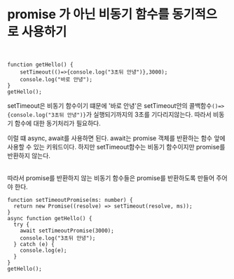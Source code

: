 # promise 가 아닌 비동기 함수를 동기적으로 사용하기

<br />

```
function getHello() {
    setTimeout(()=>{console.log("3초뒤 안녕")},3000);
    console.log("바로 안녕");
}
getHello();
```

setTimeout은 비동기 함수이기 떄문에 '바로 안녕'은 setTimeout안의 콜백함수`()=>{console.log("3초뒤 안녕")}`가 실행되기까지의 3초를 기다리지않는다.
따라서 비동기 함수에 대한 동기처리가 필요하다.
<br />

이럴 떄 async, await를 사용하면 된다. await는 promise 객체를 반환하는 함수 앞에 사용할 수 있는 키워드이다.
하지만 setTimeout함수는 비동기 함수이지만 promise를 반환하지 않는다.

<br />
따라서 promise를 반환하지 않는 비동기 함수들은 promise를 반환하도록 만들어 주어야 한다.

```
function setTimeoutPromise(ms: number) {
  return new Promise((resolve) => setTimeout(resolve, ms));
}
async function getHello() {
  try {
    await setTimeoutPromise(3000);
    console.log("3초뒤 안녕");
  } catch (e) {
    console.log(e);
  }
}
getHello();
```
